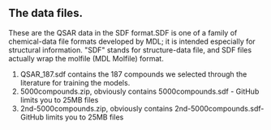 ## The data files.

These are the QSAR data in the SDF format.SDF is one of a family of chemical-data file formats developed by MDL; it is intended especially for structural information. "SDF" stands for structure-data file, and SDF files actually wrap the molfile (MDL Molfile) format. 


1. QSAR_187.sdf contains the 187 compounds we selected through the literature for training the models.
2. 5000compounds.zip, obviously contains 5000compounds.sdf - GitHub limits you to 25MB files
3. 2nd-5000compounds.zip, obviously contains 2nd-5000compounds.sdf- GitHub limits you to 25MB files
